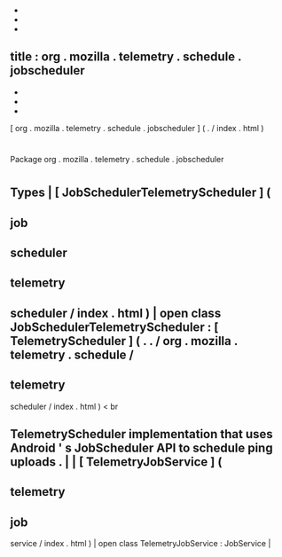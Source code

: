 -
-
-
title
:
org
.
mozilla
.
telemetry
.
schedule
.
jobscheduler
-
-
-
-
[
org
.
mozilla
.
telemetry
.
schedule
.
jobscheduler
]
(
.
/
index
.
html
)
#
#
Package
org
.
mozilla
.
telemetry
.
schedule
.
jobscheduler
#
#
#
Types
|
[
JobSchedulerTelemetryScheduler
]
(
-
job
-
scheduler
-
telemetry
-
scheduler
/
index
.
html
)
|
open
class
JobSchedulerTelemetryScheduler
:
[
TelemetryScheduler
]
(
.
.
/
org
.
mozilla
.
telemetry
.
schedule
/
-
telemetry
-
scheduler
/
index
.
html
)
<
br
>
TelemetryScheduler
implementation
that
uses
Android
'
s
JobScheduler
API
to
schedule
ping
uploads
.
|
|
[
TelemetryJobService
]
(
-
telemetry
-
job
-
service
/
index
.
html
)
|
open
class
TelemetryJobService
:
JobService
|
